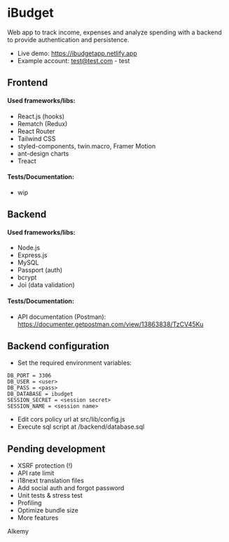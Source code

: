 # iBudget

Web app to track income, expenses and analyze spending with a backend to provide authentication and persistence.

* Live demo: https://ibudgetapp.netlify.app
* Example account: test@test.com - test

## Frontend
#### Used frameworks/libs:
- React.js (hooks)
- Rematch (Redux)
- React Router
- Tailwind CSS
- styled-components, twin.macro, Framer Motion
- ant-design charts
- Treact

#### Tests/Documentation:
- wip

## Backend
#### Used frameworks/libs:
- Node.js
- Express.js
- MySQL
- Passport (auth)
- bcrypt
- Joi (data validation)

#### Tests/Documentation:
- API documentation (Postman): https://documenter.getpostman.com/view/13863838/TzCV45Ku

## Backend configuration
- Set the required environment variables:
```DB_HOST = localhost
DB_PORT = 3306
DB_USER = <user>
DB_PASS = <pass>
DB_DATABASE = ibudget
SESSION_SECRET = <session secret>
SESSION_NAME = <session name>
```

- Edit cors policy url at src/lib/config.js
- Execute sql script at /backend/database.sql

## Pending development
- XSRF protection (!)
- API rate limit
- i18next translation files
- Add social auth and forgot password
- Unit tests & stress test
- Profiling
- Optimize bundle size
- More features

Alkemy
